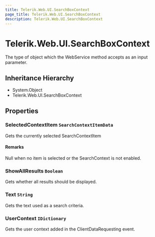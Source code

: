 ```yaml
---
title: Telerik.Web.UI.SearchBoxContext
page_title: Telerik.Web.UI.SearchBoxContext
description: Telerik.Web.UI.SearchBoxContext
---
```


# Telerik.Web.UI.SearchBoxContext

The type of object which the WebService method accepts as an input parameter.

## Inheritance Hierarchy

* System.Object
* Telerik.Web.UI.SearchBoxContext

## Properties

###  SelectedContextItem `SearchContextItemData`

Gets the currently selected SearchContextItem

#### Remarks
Null when no item is selected or the SearchContext is not enabled.

###  ShowAllResults `Boolean`

Gets whether all results should be displayed.

###  Text `String`

Gets the text used as a search criteria.

###  UserContext `IDictionary`

Gets the user context added in the ClientDataRequesting event.

